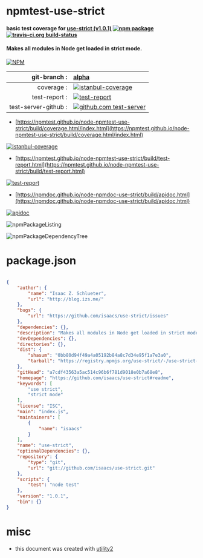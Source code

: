 # npmtest-use-strict

#### basic test coverage for  [use-strict (v1.0.1)](https://github.com/isaacs/use-strict#readme)  [![npm package](https://img.shields.io/npm/v/npmtest-use-strict.svg?style=flat-square)](https://www.npmjs.org/package/npmtest-use-strict) [![travis-ci.org build-status](https://api.travis-ci.org/npmtest/node-npmtest-use-strict.svg)](https://travis-ci.org/npmtest/node-npmtest-use-strict)

#### Makes all modules in Node get loaded in strict mode.

[![NPM](https://nodei.co/npm/use-strict.png?downloads=true&downloadRank=true&stars=true)](https://www.npmjs.com/package/use-strict)

| git-branch : | [alpha](https://github.com/npmtest/node-npmtest-use-strict/tree/alpha)|
|--:|:--|
| coverage : | [![istanbul-coverage](https://npmtest.github.io/node-npmtest-use-strict/build/coverage.badge.svg)](https://npmtest.github.io/node-npmtest-use-strict/build/coverage.html/index.html)|
| test-report : | [![test-report](https://npmtest.github.io/node-npmtest-use-strict/build/test-report.badge.svg)](https://npmtest.github.io/node-npmtest-use-strict/build/test-report.html)|
| test-server-github : | [![github.com test-server](https://npmtest.github.io/node-npmtest-use-strict/GitHub-Mark-32px.png)](https://npmtest.github.io/node-npmtest-use-strict/build/app/index.html) | | build-artifacts : | [![build-artifacts](https://npmtest.github.io/node-npmtest-use-strict/glyphicons_144_folder_open.png)](https://github.com/npmtest/node-npmtest-use-strict/tree/gh-pages/build)|

- [https://npmtest.github.io/node-npmtest-use-strict/build/coverage.html/index.html](https://npmtest.github.io/node-npmtest-use-strict/build/coverage.html/index.html)

[![istanbul-coverage](https://npmtest.github.io/node-npmtest-use-strict/build/screenCapture.buildCi.browser.%252Ftmp%252Fbuild%252Fcoverage.lib.html.png)](https://npmtest.github.io/node-npmtest-use-strict/build/coverage.html/index.html)

- [https://npmtest.github.io/node-npmtest-use-strict/build/test-report.html](https://npmtest.github.io/node-npmtest-use-strict/build/test-report.html)

[![test-report](https://npmtest.github.io/node-npmtest-use-strict/build/screenCapture.buildCi.browser.%252Ftmp%252Fbuild%252Ftest-report.html.png)](https://npmtest.github.io/node-npmtest-use-strict/build/test-report.html)

- [https://npmdoc.github.io/node-npmdoc-use-strict/build/apidoc.html](https://npmdoc.github.io/node-npmdoc-use-strict/build/apidoc.html)

[![apidoc](https://npmdoc.github.io/node-npmdoc-use-strict/build/screenCapture.buildCi.browser.%252Ftmp%252Fbuild%252Fapidoc.html.png)](https://npmdoc.github.io/node-npmdoc-use-strict/build/apidoc.html)

![npmPackageListing](https://npmtest.github.io/node-npmtest-use-strict/build/screenCapture.npmPackageListing.svg)

![npmPackageDependencyTree](https://npmtest.github.io/node-npmtest-use-strict/build/screenCapture.npmPackageDependencyTree.svg)



# package.json

```json

{
    "author": {
        "name": "Isaac Z. Schlueter",
        "url": "http://blog.izs.me/"
    },
    "bugs": {
        "url": "https://github.com/isaacs/use-strict/issues"
    },
    "dependencies": {},
    "description": "Makes all modules in Node get loaded in strict mode.",
    "devDependencies": {},
    "directories": {},
    "dist": {
        "shasum": "0bb80d94f49a4a05192b84a8c7d34e95f1a7e3a0",
        "tarball": "https://registry.npmjs.org/use-strict/-/use-strict-1.0.1.tgz"
    },
    "gitHead": "a7cdf43563a5ac514c96b6f781d9018e0b7a68e8",
    "homepage": "https://github.com/isaacs/use-strict#readme",
    "keywords": [
        "use strict",
        "strict mode"
    ],
    "license": "ISC",
    "main": "index.js",
    "maintainers": [
        {
            "name": "isaacs"
        }
    ],
    "name": "use-strict",
    "optionalDependencies": {},
    "repository": {
        "type": "git",
        "url": "git://github.com/isaacs/use-strict.git"
    },
    "scripts": {
        "test": "node test"
    },
    "version": "1.0.1",
    "bin": {}
}
```



# misc
- this document was created with [utility2](https://github.com/kaizhu256/node-utility2)
